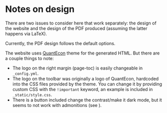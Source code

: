 # Notes on design

There are two issues to consider here that work separately: the design of the website and the design of the PDF produced (assuming the latter happens via LaTeX).

Currently, the PDF design follows the default options.

The website uses [QuantEcon](https://github.com/QuantEcon/quantecon-book-theme) theme for the generated HTML. But there are a couple things to note:
- The logo on the right margin (page-toc) is easily changeable in `_config.yml`.
- The logo on the toolbar was originally a logo of QuantEcon, hardcoded into the CSS files provided by the theme. You can change it by providing custom CSS with the `!important` keyword, an example is included in `_static/style.css`.
- There is a button included change the contrast/make it dark mode, but it seems to not work with admonitions (see [](../content/math_and_code.md)).
